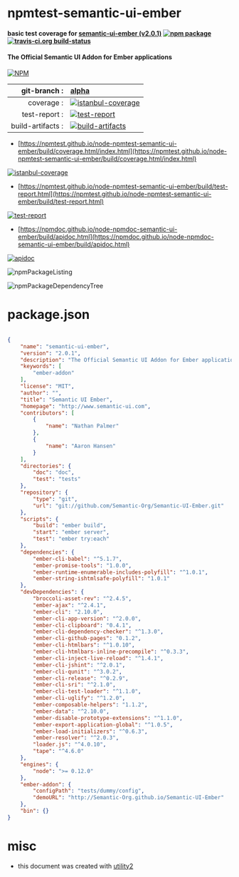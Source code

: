 # npmtest-semantic-ui-ember

#### basic test coverage for  [semantic-ui-ember (v2.0.1)](http://www.semantic-ui.com)  [![npm package](https://img.shields.io/npm/v/npmtest-semantic-ui-ember.svg?style=flat-square)](https://www.npmjs.org/package/npmtest-semantic-ui-ember) [![travis-ci.org build-status](https://api.travis-ci.org/npmtest/node-npmtest-semantic-ui-ember.svg)](https://travis-ci.org/npmtest/node-npmtest-semantic-ui-ember)

#### The Official Semantic UI Addon for Ember applications

[![NPM](https://nodei.co/npm/semantic-ui-ember.png?downloads=true&downloadRank=true&stars=true)](https://www.npmjs.com/package/semantic-ui-ember)

| git-branch : | [alpha](https://github.com/npmtest/node-npmtest-semantic-ui-ember/tree/alpha)|
|--:|:--|
| coverage : | [![istanbul-coverage](https://npmtest.github.io/node-npmtest-semantic-ui-ember/build/coverage.badge.svg)](https://npmtest.github.io/node-npmtest-semantic-ui-ember/build/coverage.html/index.html)|
| test-report : | [![test-report](https://npmtest.github.io/node-npmtest-semantic-ui-ember/build/test-report.badge.svg)](https://npmtest.github.io/node-npmtest-semantic-ui-ember/build/test-report.html)|
| build-artifacts : | [![build-artifacts](https://npmtest.github.io/node-npmtest-semantic-ui-ember/glyphicons_144_folder_open.png)](https://github.com/npmtest/node-npmtest-semantic-ui-ember/tree/gh-pages/build)|

- [https://npmtest.github.io/node-npmtest-semantic-ui-ember/build/coverage.html/index.html](https://npmtest.github.io/node-npmtest-semantic-ui-ember/build/coverage.html/index.html)

[![istanbul-coverage](https://npmtest.github.io/node-npmtest-semantic-ui-ember/build/screenCapture.buildCi.browser.%252Ftmp%252Fbuild%252Fcoverage.lib.html.png)](https://npmtest.github.io/node-npmtest-semantic-ui-ember/build/coverage.html/index.html)

- [https://npmtest.github.io/node-npmtest-semantic-ui-ember/build/test-report.html](https://npmtest.github.io/node-npmtest-semantic-ui-ember/build/test-report.html)

[![test-report](https://npmtest.github.io/node-npmtest-semantic-ui-ember/build/screenCapture.buildCi.browser.%252Ftmp%252Fbuild%252Ftest-report.html.png)](https://npmtest.github.io/node-npmtest-semantic-ui-ember/build/test-report.html)

- [https://npmdoc.github.io/node-npmdoc-semantic-ui-ember/build/apidoc.html](https://npmdoc.github.io/node-npmdoc-semantic-ui-ember/build/apidoc.html)

[![apidoc](https://npmdoc.github.io/node-npmdoc-semantic-ui-ember/build/screenCapture.buildCi.browser.%252Ftmp%252Fbuild%252Fapidoc.html.png)](https://npmdoc.github.io/node-npmdoc-semantic-ui-ember/build/apidoc.html)

![npmPackageListing](https://npmtest.github.io/node-npmtest-semantic-ui-ember/build/screenCapture.npmPackageListing.svg)

![npmPackageDependencyTree](https://npmtest.github.io/node-npmtest-semantic-ui-ember/build/screenCapture.npmPackageDependencyTree.svg)



# package.json

```json

{
    "name": "semantic-ui-ember",
    "version": "2.0.1",
    "description": "The Official Semantic UI Addon for Ember applications",
    "keywords": [
        "ember-addon"
    ],
    "license": "MIT",
    "author": "",
    "title": "Semantic UI Ember",
    "homepage": "http://www.semantic-ui.com",
    "contributors": [
        {
            "name": "Nathan Palmer"
        },
        {
            "name": "Aaron Hansen"
        }
    ],
    "directories": {
        "doc": "doc",
        "test": "tests"
    },
    "repository": {
        "type": "git",
        "url": "git://github.com/Semantic-Org/Semantic-UI-Ember.git"
    },
    "scripts": {
        "build": "ember build",
        "start": "ember server",
        "test": "ember try:each"
    },
    "dependencies": {
        "ember-cli-babel": "^5.1.7",
        "ember-promise-tools": "1.0.0",
        "ember-runtime-enumerable-includes-polyfill": "^1.0.1",
        "ember-string-ishtmlsafe-polyfill": "1.0.1"
    },
    "devDependencies": {
        "broccoli-asset-rev": "^2.4.5",
        "ember-ajax": "^2.4.1",
        "ember-cli": "2.10.0",
        "ember-cli-app-version": "^2.0.0",
        "ember-cli-clipboard": "0.4.1",
        "ember-cli-dependency-checker": "^1.3.0",
        "ember-cli-github-pages": "0.1.2",
        "ember-cli-htmlbars": "^1.0.10",
        "ember-cli-htmlbars-inline-precompile": "^0.3.3",
        "ember-cli-inject-live-reload": "^1.4.1",
        "ember-cli-jshint": "^2.0.1",
        "ember-cli-qunit": "^3.0.2",
        "ember-cli-release": "^0.2.9",
        "ember-cli-sri": "^2.1.0",
        "ember-cli-test-loader": "^1.1.0",
        "ember-cli-uglify": "^1.2.0",
        "ember-composable-helpers": "1.1.2",
        "ember-data": "^2.10.0",
        "ember-disable-prototype-extensions": "^1.1.0",
        "ember-export-application-global": "^1.0.5",
        "ember-load-initializers": "^0.6.3",
        "ember-resolver": "^2.0.3",
        "loader.js": "^4.0.10",
        "tape": "^4.6.0"
    },
    "engines": {
        "node": ">= 0.12.0"
    },
    "ember-addon": {
        "configPath": "tests/dummy/config",
        "demoURL": "http://Semantic-Org.github.io/Semantic-UI-Ember"
    },
    "bin": {}
}
```



# misc
- this document was created with [utility2](https://github.com/kaizhu256/node-utility2)
